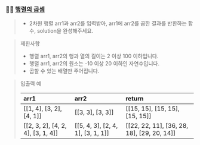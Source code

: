 ### 🧑‍💻 [행렬의 곱셈](https://programmers.co.kr/learn/courses/30/lessons/12949)

> - 2차원 행렬 arr1과 arr2를 입력받아, arr1에 arr2를 곱한 결과를 반환하는 함수, solution을 완성해주세요.

> 제한사항
> 
> - 행렬 arr1, arr2의 행과 열의 길이는 2 이상 100 이하입니다.
> - 행렬 arr1, arr2의 원소는 -10 이상 20 이하인 자연수입니다.
> - 곱할 수 있는 배열만 주어집니다.

> 입출력 예
> 
> |arr1|arr2|return|
> |:---|:---|:---|
> |[[1, 4], [3, 2], [4, 1]]|[[3, 3], [3, 3]]|[[15, 15], [15, 15], [15, 15]]|
> |[[2, 3, 2], [4, 2, 4], [3, 1, 4]]|[[5, 4, 3], [2, 4, 1], [3, 1, 1]]|[[22, 22, 11], [36, 28, 18], [29, 20, 14]]|